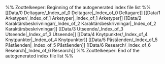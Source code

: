 %% Zoottelkeeper: Beginning of the autogenerated index file list  %%
 [[Data/0 Deltagare/_Index_of_0 Deltagare|_Index_of_0 Deltagare]]
 [[Data/1 Arketyper/_Index_of_1 Arketyper|_Index_of_1 Arketyper]]
 [[Data/2 Karaktärsbeskrivningar/_Index_of_2 Karaktärsbeskrivningar|_Index_of_2 Karaktärsbeskrivningar]]
 [[Data/3 Utseende/_Index_of_3 Utseende|_Index_of_3 Utseende]]
 [[Data/4 Knytpunkter/_Index_of_4 Knytpunkter|_Index_of_4 Knytpunkter]]
 [[Data/5 Påståenden/_Index_of_5 Påståenden|_Index_of_5 Påståenden]]
 [[Data/6 Research/_Index_of_6 Research|_Index_of_6 Research]]
%% Zoottelkeeper: End of the autogenerated index file list  %%
